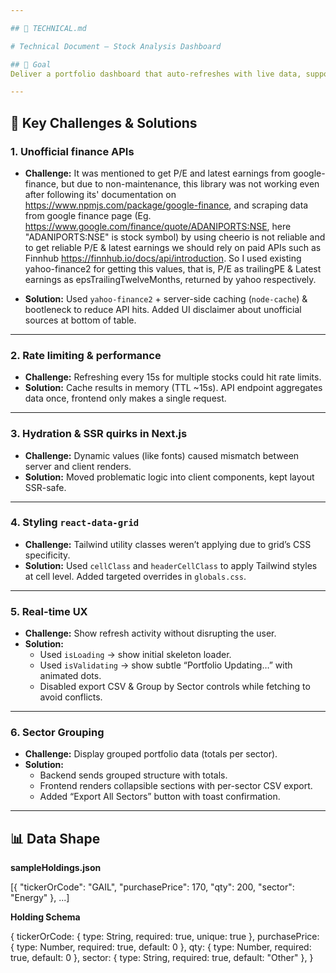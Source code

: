 ```yaml
---

## 📄 TECHNICAL.md

# Technical Document — Stock Analysis Dashboard

## 🎯 Goal
Deliver a portfolio dashboard that auto-refreshes with live data, supports grouping by sector, highlights gains/losses, and provides CSV exports.

---
```


## 🔑 Key Challenges & Solutions

### 1. Unofficial finance APIs
- **Challenge:** It was mentioned to get P/E and latest earnings from google-finance, but due to non-maintenance, this library was not working even
  after following its' documentation on https://www.npmjs.com/package/google-finance, and scraping data from google finance page (Eg. https://www.google.com/finance/quote/ADANIPORTS:NSE, here "ADANIPORTS:NSE" is stock symbol)
  by using cheerio is not reliable and to get reliable P/E & latest earnings we should rely on paid APIs such as Finnhub https://finnhub.io/docs/api/introduction.
  So I used existing yahoo-finance2 for getting this values, that is, P/E as trailingPE & Latest earnings as epsTrailingTwelveMonths, returned by yahoo respectively.
  
- **Solution:** Used `yahoo-finance2` + server-side caching (`node-cache`) & bootleneck to reduce API hits. Added UI disclaimer about unofficial sources at bottom of table.

---

### 2. Rate limiting & performance
- **Challenge:** Refreshing every 15s for multiple stocks could hit rate limits.  
- **Solution:** Cache results in memory (TTL ~15s). API endpoint aggregates data once, frontend only makes a single request.

---

### 3. Hydration & SSR quirks in Next.js
- **Challenge:** Dynamic values (like fonts) caused mismatch between server and client renders.  
- **Solution:** Moved problematic logic into client components, kept layout SSR-safe.

---

### 4. Styling `react-data-grid`
- **Challenge:** Tailwind utility classes weren’t applying due to grid’s CSS specificity.  
- **Solution:** Used `cellClass` and `headerCellClass` to apply Tailwind styles at cell level. Added targeted overrides in `globals.css`.

---

### 5. Real-time UX
- **Challenge:** Show refresh activity without disrupting the user.  
- **Solution:**  
  - Used `isLoading` → show initial skeleton loader.  
  - Used `isValidating` → show subtle “Portfolio Updating…” with animated dots.  
  - Disabled export CSV & Group by Sector controls while fetching to avoid conflicts.

---

### 6. Sector Grouping
- **Challenge:** Display grouped portfolio data (totals per sector).  
- **Solution:**  
  - Backend sends grouped structure with totals.  
  - Frontend renders collapsible sections with per-sector CSV export.  
  - Added “Export All Sectors” button with toast confirmation.

---

## 📊 Data Shape

**sampleHoldings.json**

  [{
    "tickerOrCode": "GAIL",
    "purchasePrice": 170,
    "qty": 200,
    "sector": "Energy"
  }, ...]

**Holding Schema**

  {
    tickerOrCode: { type: String, required: true, unique: true },
    purchasePrice: { type: Number, required: true, default: 0 },
    qty: { type: Number, required: true, default: 0 },
    sector: { type: String, required: true, default: "Other" },
  }
